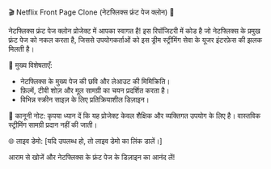 
🎬 Netflix Front Page Clone (नेटफ्लिक्स फ्रंट पेज क्लोन) 🍿

नेटफ्लिक्स फ्रंट पेज क्लोन प्रोजेक्ट में आपका स्वागत है! इस रिपॉजिटरी में कोड है जो नेटफ्लिक्स के प्रमुख फ्रंट पेज को नकल करता है, जिससे उपयोगकर्ताओं को इस ड्रीम स्ट्रीमिंग सेवा के यूजर इंटरफ़ेस की झलक मिलती है।

🚀 मुख्य विशेषताएँ:
- नेटफ्लिक्स के मुख्य पेज की छवि और लेआउट की मिमिक्रिति।
- फ़िल्में, टीवी शोज़ और मूल सामग्री का चयन प्रदर्शित करता है।
- विभिन्न स्क्रीन साइज़ के लिए प्रतिक्रियाशील डिज़ाइन।

📝 कानूनी नोट:
कृपया ध्यान दें कि यह प्रोजेक्ट केवल शैक्षिक और व्यक्तिगत उपयोग के लिए है। वास्तविक स्ट्रीमिंग सामग्री प्रदान नहीं की जाती।

🌐 लाइव डेमो:
[यदि उपलब्ध हो, तो लाइव डेमो का लिंक डालें।]



आराम से खोजें और नेटफ्लिक्स के फ्रंट पेज के डिज़ाइन का आनंद लें!

